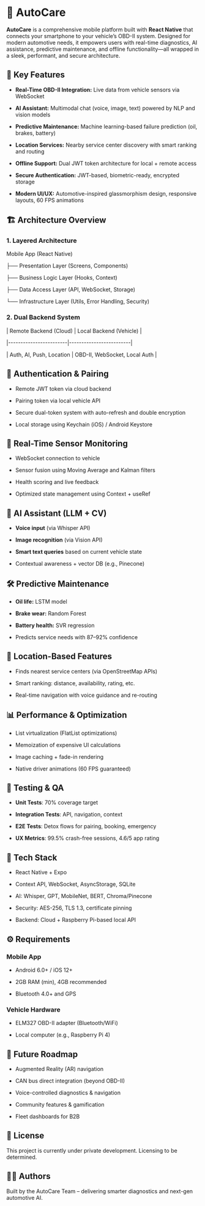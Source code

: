 # 🚗 AutoCare

**AutoCare** is a comprehensive mobile platform built with **React Native** that connects your smartphone to your vehicle’s OBD-II system. Designed for modern automotive needs, it empowers users with real-time diagnostics, AI assistance, predictive maintenance, and offline functionality—all wrapped in a sleek, performant, and secure architecture.

## 📱 Key Features

- **Real-Time OBD-II Integration:** Live data from vehicle sensors via WebSocket

- **AI Assistant:** Multimodal chat (voice, image, text) powered by NLP and vision models

- **Predictive Maintenance:** Machine learning-based failure prediction (oil, brakes, battery)

- **Location Services:** Nearby service center discovery with smart ranking and routing

- **Offline Support:** Dual JWT token architecture for local + remote access

- **Secure Authentication:** JWT-based, biometric-ready, encrypted storage

- **Modern UI/UX:** Automotive-inspired glassmorphism design, responsive layouts, 60 FPS animations

## 🏗️ Architecture Overview

### 1. Layered Architecture

Mobile App (React Native)

├── Presentation Layer (Screens, Components)

├── Business Logic Layer (Hooks, Context)

├── Data Access Layer (API, WebSocket, Storage)

└── Infrastructure Layer (Utils, Error Handling, Security)

### 2. Dual Backend System

| Remote Backend (Cloud) | Local Backend (Vehicle) |

|------------------------|-------------------------|

| Auth, AI, Push, Location | OBD-II, WebSocket, Local Auth |

## 🔐 Authentication & Pairing

- Remote JWT token via cloud backend

- Pairing token via local vehicle API

- Secure dual-token system with auto-refresh and double encryption

- Local storage using Keychain (iOS) / Android Keystore

## 📡 Real-Time Sensor Monitoring

- WebSocket connection to vehicle

- Sensor fusion using Moving Average and Kalman filters

- Health scoring and live feedback

- Optimized state management using Context + useRef

## 🧠 AI Assistant (LLM + CV)

- **Voice input** (via Whisper API)

- **Image recognition** (via Vision API)

- **Smart text queries** based on current vehicle state

- Contextual awareness + vector DB (e.g., Pinecone)

## 🛠️ Predictive Maintenance

- **Oil life:** LSTM model

- **Brake wear:** Random Forest

- **Battery health:** SVR regression

- Predicts service needs with 87–92% confidence

## 📍 Location-Based Features

- Finds nearest service centers (via OpenStreetMap APIs)

- Smart ranking: distance, availability, rating, etc.

- Real-time navigation with voice guidance and re-routing

## 📊 Performance & Optimization

- List virtualization (FlatList optimizations)

- Memoization of expensive UI calculations

- Image caching + fade-in rendering

- Native driver animations (60 FPS guaranteed)

## 🧪 Testing & QA

- **Unit Tests**: 70% coverage target

- **Integration Tests**: API, navigation, context

- **E2E Tests**: Detox flows for pairing, booking, emergency

- **UX Metrics**: 99.5% crash-free sessions, 4.6/5 app rating

## 🧰 Tech Stack

- React Native + Expo

- Context API, WebSocket, AsyncStorage, SQLite

- AI: Whisper, GPT, MobileNet, BERT, Chroma/Pinecone

- Security: AES-256, TLS 1.3, certificate pinning

- Backend: Cloud + Raspberry Pi-based local API

## ⚙️ Requirements

### Mobile App

- Android 6.0+ / iOS 12+

- 2GB RAM (min), 4GB recommended

- Bluetooth 4.0+ and GPS

### Vehicle Hardware

- ELM327 OBD-II adapter (Bluetooth/WiFi)

- Local computer (e.g., Raspberry Pi 4)

## 🧭 Future Roadmap

- Augmented Reality (AR) navigation

- CAN bus direct integration (beyond OBD-II)

- Voice-controlled diagnostics & navigation

- Community features & gamification

- Fleet dashboards for B2B

## 📄 License

This project is currently under private development. Licensing to be determined.

## 👩‍💻 Authors

Built by the AutoCare Team – delivering smarter diagnostics and next-gen automotive AI.